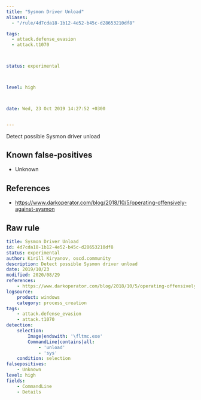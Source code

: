 ```yaml
---
title: "Sysmon Driver Unload"
aliases:
  - "/rule/4d7cda18-1b12-4e52-b45c-d28653210df8"

tags:
  - attack.defense_evasion
  - attack.t1070



status: experimental



level: high



date: Wed, 23 Oct 2019 14:27:52 +0300


---
```


Detect possible Sysmon driver unload

<!--more-->


## Known false-positives

* Unknown



## References

* https://www.darkoperator.com/blog/2018/10/5/operating-offensively-against-sysmon


## Raw rule
```yaml
title: Sysmon Driver Unload
id: 4d7cda18-1b12-4e52-b45c-d28653210df8
status: experimental
author: Kirill Kiryanov, oscd.community
description: Detect possible Sysmon driver unload
date: 2019/10/23
modified: 2020/08/29
references:
    - https://www.darkoperator.com/blog/2018/10/5/operating-offensively-against-sysmon
logsource:
    product: windows
    category: process_creation
tags:
    - attack.defense_evasion
    - attack.t1070
detection:
    selection:
        Image|endswith: '\fltmc.exe'
        CommandLine|contains|all:
            - 'unload'
            - 'sys'
    condition: selection
falsepositives: 
    - Unknown
level: high
fields:
    - CommandLine
    - Details

```
